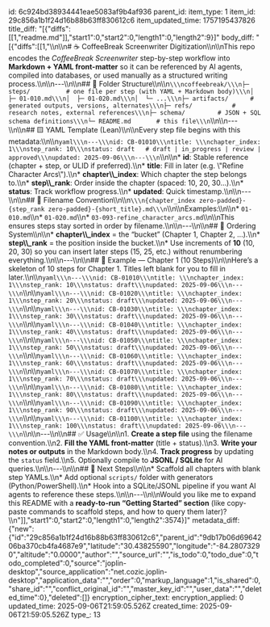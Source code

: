 id: 6c924bd38934441eae5083af9b4af936
parent_id: 
item_type: 1
item_id: 29c856a1b1f24d16b88b63ff830612c6
item_updated_time: 1757195437826
title_diff: "[{\"diffs\":[[1,\"readme.md\"]],\"start1\":0,\"start2\":0,\"length1\":0,\"length2\":9}]"
body_diff: "[{\"diffs\":[[1,\"\\\n\\\n# ☕ CoffeeBreak Screenwriter Digitization\\\n\\\nThis repo encodes the *CoffeeBreak Screenwriter* step-by-step workflow into **Markdown + YAML front-matter** so it can be referenced by AI agents, compiled into databases, or used manually as a structured writing process.\\\n\\\n---\\\n\\\n## 📂 Folder Structure\\\n\\\n```\\\ncoffeebreak/\\\n├─ steps/          # one file per step (with YAML + Markdown body)\\\n│  ├─ 01-010.md\\\n│  ├─ 01-020.md\\\n│  └─ ...\\\n├─ artifacts/      # generated outputs, versions, alternates\\\n├─ refs/           # research notes, external references\\\n├─ schema/         # JSON + SQL schema definitions\\\n└─ README.md       # this file\\\n```\\\n\\\n---\\\n\\\n## 🟨 YAML Template (Lean)\\\n\\\nEvery step file begins with this metadata:\\\n\\\n```yaml\\\n---\\\nid: CB-01010\\\ntitle: \\\nchapter_index: 1\\\nstep_rank: 10\\\nstatus: draft   # draft | in_progress | review | approved\\\nupdated: 2025-09-06\\\n---\\\n```\\\n\\\n* **id**: Stable reference (chapter + step, or ULID if preferred).\\\n* **title**: Fill in later (e.g. \\\"Refine Character Arcs\\\").\\\n* **chapter\\\\_index**: Which chapter the step belongs to.\\\n* **step\\\\_rank**: Order inside the chapter (spaced: 10, 20, 30…).\\\n* **status**: Track workflow progress.\\\n* **updated**: Quick timestamp.\\\n\\\n---\\\n\\\n## 📝 Filename Convention\\\n\\\n```\\\n{chapter_index zero-padded}-{step_rank zero-padded}-{short_title}.md\\\n```\\\n\\\nExamples:\\\n\\\n* `01-010.md`\\\n* `01-020.md`\\\n* `03-093-refine_character_arcs.md`\\\n\\\nThis ensures steps stay sorted in order by filename.\\\n\\\n---\\\n\\\n## 🔢 Ordering System\\\n\\\n* **chapter\\\\_index** = the “bucket” (Chapter 1, Chapter 2, …).\\\n* **step\\\\_rank** = the position inside the bucket.\\\n* Use increments of **10** (10, 20, 30) so you can insert later steps (15, 25, etc.) without renumbering everything.\\\n\\\n---\\\n\\\n## 📖 Example — Chapter 1 (10 Steps)\\\n\\\nHere’s a skeleton of 10 steps for Chapter 1. Titles left blank for you to fill in later.\\\n\\\n```yaml\\\n---\\\nid: CB-01010\\\ntitle: \\\nchapter_index: 1\\\nstep_rank: 10\\\nstatus: draft\\\nupdated: 2025-09-06\\\n---\\\n```\\\n\\\n```yaml\\\n---\\\nid: CB-01020\\\ntitle: \\\nchapter_index: 1\\\nstep_rank: 20\\\nstatus: draft\\\nupdated: 2025-09-06\\\n---\\\n```\\\n\\\n```yaml\\\n---\\\nid: CB-01030\\\ntitle: \\\nchapter_index: 1\\\nstep_rank: 30\\\nstatus: draft\\\nupdated: 2025-09-06\\\n---\\\n```\\\n\\\n```yaml\\\n---\\\nid: CB-01040\\\ntitle: \\\nchapter_index: 1\\\nstep_rank: 40\\\nstatus: draft\\\nupdated: 2025-09-06\\\n---\\\n```\\\n\\\n```yaml\\\n---\\\nid: CB-01050\\\ntitle: \\\nchapter_index: 1\\\nstep_rank: 50\\\nstatus: draft\\\nupdated: 2025-09-06\\\n---\\\n```\\\n\\\n```yaml\\\n---\\\nid: CB-01060\\\ntitle: \\\nchapter_index: 1\\\nstep_rank: 60\\\nstatus: draft\\\nupdated: 2025-09-06\\\n---\\\n```\\\n\\\n```yaml\\\n---\\\nid: CB-01070\\\ntitle: \\\nchapter_index: 1\\\nstep_rank: 70\\\nstatus: draft\\\nupdated: 2025-09-06\\\n---\\\n```\\\n\\\n```yaml\\\n---\\\nid: CB-01080\\\ntitle: \\\nchapter_index: 1\\\nstep_rank: 80\\\nstatus: draft\\\nupdated: 2025-09-06\\\n---\\\n```\\\n\\\n```yaml\\\n---\\\nid: CB-01090\\\ntitle: \\\nchapter_index: 1\\\nstep_rank: 90\\\nstatus: draft\\\nupdated: 2025-09-06\\\n---\\\n```\\\n\\\n```yaml\\\n---\\\nid: CB-01100\\\ntitle: \\\nchapter_index: 1\\\nstep_rank: 100\\\nstatus: draft\\\nupdated: 2025-09-06\\\n---\\\n```\\\n\\\n---\\\n\\\n## ✅ Usage\\\n\\\n1. **Create a step file** using the filename convention.\\\n2. **Fill the YAML front-matter** (title + status).\\\n3. **Write your notes or outputs** in the Markdown body.\\\n4. **Track progress** by updating the `status` field.\\\n5. Optionally compile to **JSONL / SQLite** for AI queries.\\\n\\\n---\\\n\\\n## 🚀 Next Steps\\\n\\\n* Scaffold all chapters with blank step YAMLs.\\\n* Add optional `scripts/` folder with generators (Python/PowerShell).\\\n* Hook into a SQLite/JSONL pipeline if you want AI agents to reference these steps.\\\n\\\n---\\\n\\\nWould you like me to expand this README with a **ready-to-run “Getting Started” section** (like copy-paste commands to scaffold steps, and how to query them later)?\\\n\"]],\"start1\":0,\"start2\":0,\"length1\":0,\"length2\":3574}]"
metadata_diff: {"new":{"id":"29c856a1b1f24d16b88b63ff830612c6","parent_id":"9db17b06d6964206ba370cb4fa4687e9","latitude":"30.43825590","longitude":"-84.28073290","altitude":"0.0000","author":"","source_url":"","is_todo":0,"todo_due":0,"todo_completed":0,"source":"joplin-desktop","source_application":"net.cozic.joplin-desktop","application_data":"","order":0,"markup_language":1,"is_shared":0,"share_id":"","conflict_original_id":"","master_key_id":"","user_data":"","deleted_time":0},"deleted":[]}
encryption_cipher_text: 
encryption_applied: 0
updated_time: 2025-09-06T21:59:05.526Z
created_time: 2025-09-06T21:59:05.526Z
type_: 13